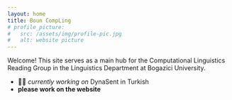 ```yaml
---
layout: home
title: Boun CompLing
# profile_picture:
#   src: /assets/img/profile-pic.jpg
#   alt: website picture
---
```


Welcome! This site serves as a main hub for the Computational Linguistics Reading Group in the Linguistics Department at Bogazici University. 

- ✍🏼 *currently working on* DynaSent in Turkish
- **please work on the website**